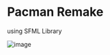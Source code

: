 # Pacman Remake
using SFML Library

![image](https://github.com/user-attachments/assets/d3362b8a-f82b-4437-8a1d-c92f96cb7463)

